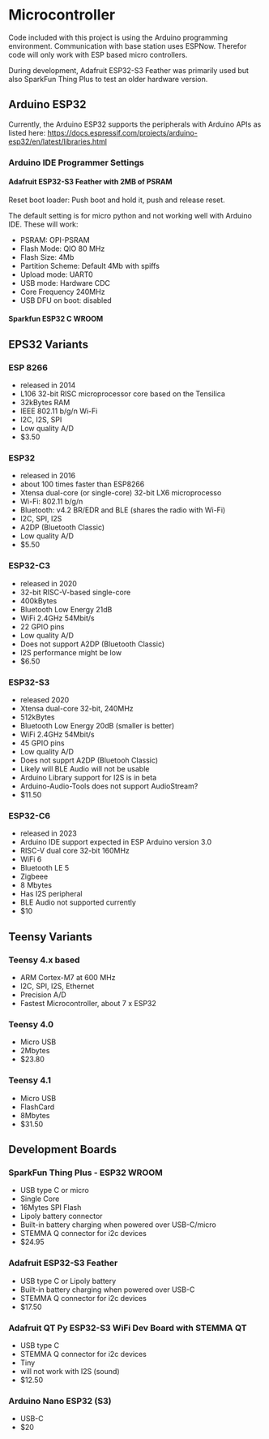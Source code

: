 # Microcontroller

Code included with this project is using the Arduino programming environment. Communication with base station uses ESPNow. Therefor code will only work with ESP based micro controllers.

During development, Adafruit ESP32-S3 Feather was primarily used but also SparkFun Thing Plus to test an older hardware version.

## Arduino ESP32

Currently, the Arduino ESP32 supports the peripherals with Arduino APIs as listed here: https://docs.espressif.com/projects/arduino-esp32/en/latest/libraries.html

### Arduino IDE Programmer Settings

#### Adafruit ESP32-S3 Feather with 2MB of PSRAM

Reset boot loader: Push boot and hold it, push and release reset.

The default setting is for micro python and not working well with Arduino IDE. These will work:

- PSRAM: OPI-PSRAM
- Flash Mode: QIO 80 MHz
- Flash Size: 4Mb
- Partition Scheme: Default 4Mb with spiffs
- Upload mode: UART0
- USB mode: Hardware CDC
- Core Frequency 240MHz
- USB DFU on boot: disabled

#### Sparkfun ESP32 C WROOM


## EPS32 Variants

### ESP 8266
- released in 2014
- L106 32-bit RISC microprocessor core based on the Tensilica
- 32kBytes RAM
- IEEE 802.11 b/g/n Wi-Fi
- I2C, I2S, SPI
- Low quality A/D
- $3.50

### ESP32 
- released in 2016
- about 100 times faster than ESP8266
- Xtensa dual-core (or single-core) 32-bit LX6 microprocesso
- Wi-Fi: 802.11 b/g/n
- Bluetooth: v4.2 BR/EDR and BLE (shares the radio with Wi-Fi)
- I2C, SPI, I2S
- A2DP (Bluetooth Classic)
- Low quality A/D
- $5.50
  
### ESP32-C3
- released in 2020
- 32-bit RISC-V-based single-core
- 400kBytes
- Bluetooth Low Energy 21dB
- WiFi 2.4GHz 54Mbit/s
- 22 GPIO pins
- Low quality A/D
- Does not support A2DP (Bluetooth Classic)
- I2S performance might be low
- $6.50
  
### ESP32-S3
- released 2020
- Xtensa dual-core 32-bit, 240MHz
- 512kBytes
- Bluetooth Low Energy 20dB (smaller is better)
- WiFi 2.4GHz 54Mbit/s
- 45 GPIO pins
- Low quality A/D
- Does not supprt A2DP (Bluetooh Classic)
- Likely will BLE Audio will not be usable
- Arduino Library support for I2S is in beta
- Arduino-Audio-Tools does not support AudioStream?
- $11.50
  
### ESP32-C6
- released in 2023
- Arduino IDE support expected in ESP Arduino version 3.0
- RISC-V dual core 32-bit 160MHz
- WiFi 6
- Bluetooth LE 5
- Zigbeee
- 8 Mbytes
- Has I2S peripheral
- BLE Audio not supported currently
- $10

## Teensy Variants

### Teensy 4.x based
- ARM Cortex-M7 at 600 MHz
- I2C, SPI, I2S, Ethernet
- Precision A/D
- Fastest Microcontroller, about 7 x ESP32

### Teensy 4.0
- Micro USB
- 2Mbytes
- $23.80

### Teensy 4.1
- Micro USB
- FlashCard
- 8Mbytes
- $31.50

## Development Boards

### SparkFun Thing Plus - ESP32 WROOM
- USB type C  or micro
- Single Core
- 16Mytes SPI Flash
- Lipoly battery connector
- Built-in battery charging when powered over USB-C/micro
- STEMMA Q connector for i2c devices
- $24.95

### Adafruit ESP32-S3 Feather
- USB type C or Lipoly battery
- Built-in battery charging when powered over USB-C
- STEMMA Q connector for i2c devices
- $17.50

### Adafruit QT Py ESP32-S3 WiFi Dev Board with STEMMA QT
- USB type C
- STEMMA Q connector for i2c devices
- Tiny
- will not work with I2S (sound)
- $12.50

### Arduino Nano ESP32 (S3)
- USB-C
- $20
